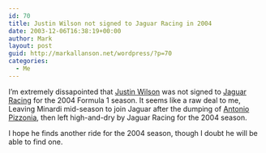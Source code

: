 ```yaml
---
id: 70
title: Justin Wilson not signed to Jaguar Racing in 2004
date: 2003-12-06T16:38:19+00:00
author: Mark
layout: post
guid: http://markallanson.net/wordpress/?p=70
categories:
  - Me
---
```

I&#8217;m extremely dissapointed that [Justin Wilson](http://www.justinwilson.co.uk/ "Justin Wilson Enterprises Website") was not signed to [Jaguar Racing](http://www.jaguar-racing.com/ "Jaguar Racing F1 Team Website") for the 2004 Formula 1 season. It seems like a raw deal to me, Leaving Minardi mid-season to join Jaguar after the dumping of [Antonio Pizzonia](http://www.antoniopizzonia.net/ "Antonio Pizzonia's Website"), then left high-and-dry by Jaguar Racing for the 2004 season.

I hope he finds another ride for the 2004 season, though I doubt he will be able to find one.